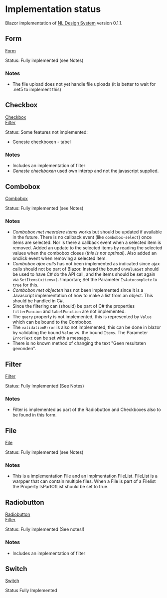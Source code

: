 # Implementation status
Blazor implementation of [NL Design System](https://nl-design-system.gitlab.io/nl-design-system/index.html) version 0.1.1. 

## Form

[Form](https://nl-design-system.gitlab.io/nl-design-system/componenten/form/index.html)

Status: Fully implemented (see Notes)

### Notes
- The file upload does not yet handle file uploads (it is better to wait for .net5 to implement this)

## Checkbox

[Checkbox](https://nl-design-system.gitlab.io/nl-design-system/componenten/checkbox/index.html)  
[Filter](https://nl-design-system.gitlab.io/nl-design-system/componenten/filter/index.html)

Status: Some features not implemented:

- Geneste checkboxen - tabel

### Notes

- Includes an implementation of filter
- *Geneste checkboxen* used own interop and not the javascript supplied.

## Combobox

[Combobox](https://nl-design-system.gitlab.io/nl-design-system/componenten/combobox/index.html)

Status: Fully implemented (see Notes)

### Notes

- *Combobox met meerdere items* works but should be updated if available in the future. There is no callback event (like `combobox-select`) once items are selected. Nor is there a callback event when a selected item is removed. Added an update to the selected items by reading the selected values when the combobox closes (*this is not optimal*). Also added an onclick event when removing a selected item.
- *Combobox ajax calls* has not been implemented as indicated since ajax calls should not be part of Blazor. Instead the bound `OnValueSet` should be used to have C# do the API call, and the items should be set again via `SetItems(<items>)`. !Importan; Set the Parameter `IsAutocomplete` to `true` for this.
- *Combobox met objecten* has not been implemented since it is a Javascript implementation of how to make a list from an object. This should be handled in C#.
- Since the filtering can (should) be part of C# the properties `filterFuncion` and `labelFunction` are not implemented.
- The `query` property is not implemented, this is represented by `Value` which can be bound to the Combobox.
- The `validationError` is also not implemented; this can be done in blazor by validating the bound `Value` vs. the bound `Items`. The Parameter `ErrorText` can be set with a message.
- There is no known method of changing the text "Geen resultaten gevonden".

## Filter

[Filter](https://nl-design-system.gitlab.io/nl-design-system/componenten/filter/index.html)

Status: Fully Implemented (See Notes)

### Notes

- Filter is implemented as part of the Radiobutton and Checkboxes also to be found in this form.

## File

[File](https://nl-design-system.gitlab.io/nl-design-system/componenten/file/index.html)

Status: Fully implemented (see Notes)

### Notes

- This is a implementation File and an implmentation FileList. FileList is a warpper that can contain multiple files. When a File is part of a Filelist the Property IsPartOfList should be set to true.

## Radiobutton

[Radiobutton](https://nl-design-system.gitlab.io/nl-design-system/componenten/radio/index.html)  
[Filter](https://nl-design-system.gitlab.io/nl-design-system/componenten/filter/index.html)

Status: Fully implemented (See notes!)

### Notes

- Includes an implementation of filter

## Switch

[Switch](https://nl-design-system.gitlab.io/nl-design-system/componenten/switch/index.html)

Status Fully Implemented